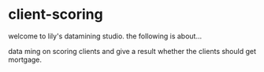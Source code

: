 # client-scoring

welcome to lily's datamining studio.
the following is about...

data ming on scoring clients and give a result whether the clients should get mortgage.

